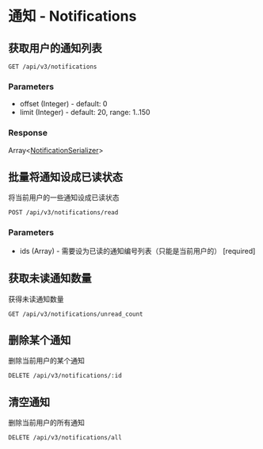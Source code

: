 # 通知 - Notifications

## 获取用户的通知列表

```markup
GET /api/v3/notifications
```

### Parameters

* offset (Integer) - default: 0
* limit (Integer) - default: 20, range: 1..150

### Response

Array<[NotificationSerializer](NotificationSerializer)>

## 批量将通知设成已读状态

将当前用户的一些通知设成已读状态

```markup
POST /api/v3/notifications/read
```

### Parameters

* ids (Array) - 需要设为已读的通知编号列表（只能是当前用户的） [required]

## 获取未读通知数量

获得未读通知数量

```markup
GET /api/v3/notifications/unread_count
```

## 删除某个通知

删除当前用户的某个通知

```markup
DELETE /api/v3/notifications/:id
```

## 清空通知

删除当前用户的所有通知

```markup
DELETE /api/v3/notifications/all
```



